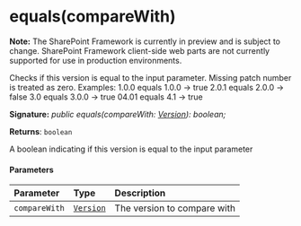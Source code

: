 # equals(compareWith)
**Note:** The SharePoint Framework is currently in preview and is subject to change. SharePoint Framework client-side web parts are not currently supported for use in production environments.



Checks if this version is equal to the input parameter. Missing patch number is treated as zero. Examples: 1.0.0 equals 1.0.0 -> true 2.0.1 equals 2.0.0 -> false 3.0 equals 3.0.0 -> true 04.01 equals 4.1 -> true

**Signature:** _public equals(compareWith: [Version](../sp-core-library/class/version.md)): boolean;_

**Returns**: `boolean`



A boolean indicating if this version is equal to the input parameter

#### Parameters


| Parameter	   | Type    | Description |
|:-------------|:---------------|:------------|
| `compareWith`    | [`Version`](../sp-core-library/class/version.md) | The version to compare with |


